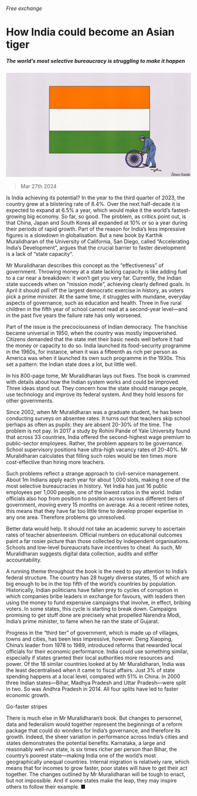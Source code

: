 ###### Free exchange

# How India could become an Asian tiger 

##### The world’s most selective bureaucracy is struggling to make it happen 

![image](images/20240330_FND000.jpg) 

> Mar 27th 2024 

Is India achieving its potential? In the year to the third quarter of 2023, the country grew at a blistering rate of 8.4%. Over the next half-decade it is expected to expand at 6.5% a year, which would make it the world’s fastest-growing big economy. So far, so good. The problem, as critics point out, is that China, Japan and South Korea all expanded at 10% or so a year during their periods of rapid growth. Part of the reason for India’s less impressive figures is a slowdown in globalisation. But a new book by Karthik Muralidharan of the University of California, San Diego, called “Accelerating India’s Development”, argues that the crucial barrier to faster development is a lack of “state capacity”.

Mr Muralidharan describes this concept as the “effectiveness” of government. Throwing money at a state lacking capacity is like adding fuel to a car near a breakdown: it won’t get you very far. Currently, the Indian state succeeds when on “mission mode”, achieving clearly defined goals. In April it should pull off the largest democratic exercise in history, as voters pick a prime minister. At the same time, it struggles with mundane, everyday aspects of governance, such as education and health. Three in five rural children in the fifth year of school cannot read at a second-year level—and in the past five years the failure rate has only worsened.

Part of the issue is the precociousness of Indian democracy. The franchise became universal in 1950, when the country was mostly impoverished. Citizens demanded that the state met their basic needs well before it had the money or capacity to do so. India launched its food-security programme in the 1960s, for instance, when it was a fifteenth as rich per person as America was when it launched its own such programme in the 1930s. This set a pattern: the Indian state does a lot, but little well.

In his 800-page tome, Mr Muralidharan lays out fixes. The book is crammed with details about how the Indian system works and could be improved. Three ideas stand out. They concern how the state should manage people, use technology and improve its federal system. And they hold lessons for other governments.

Since 2002, when Mr Muralidharan was a graduate student, he has been conducting surveys on absentee rates. It turns out that teachers skip school perhaps as often as pupils: they are absent 20-30% of the time. The problem is not pay. In 2017 a study by Rohini Pande of Yale University found that across 33 countries, India offered the second-highest wage premium to public-sector employees. Rather, the problem appears to be governance. School supervisory positions have ultra-high vacancy rates of 20-40%. Mr Muralidharan calculates that filling such roles would be ten times more cost-effective than hiring more teachers. 

Such problems reflect a strange approach to civil-service management. About 1m Indians apply each year for about 1,000 slots, making it one of the most selective bureaucracies in history. Yet India has just 16 public employees per 1,000 people, one of the lowest ratios in the world. Indian officials also hop from position to position across various different tiers of government, moving every 15 months on average. As a recent retiree notes, this means that they have far too little time to develop proper expertise in any one area. Therefore problems go unresolved. 

Better data would help. It should not take an academic survey to ascertain rates of teacher absenteeism. Official numbers on educational outcomes paint a far rosier picture than those collected by independent organisations. Schools and low-level bureaucrats have incentives to cheat. As such, Mr Muralidharan suggests digital data collection, audits and stiffer accountability. 

A running theme throughout the book is the need to pay attention to India’s federal structure. The country has 28 hugely diverse states, 15 of which are big enough to be in the top fifth of the world’s countries by population. Historically, Indian politicians have fallen prey to cycles of corruption in which companies bribe leaders in exchange for favours, with leaders then using the money to fund expensive campaigns that involve, in effect, bribing voters. In some states, this cycle is starting to break down. Campaigns promising to get stuff done are precisely what propelled Narendra Modi, India’s prime minister, to fame when he ran the state of Gujarat.

Progress in the “third tier” of government, which is made up of villages, towns and cities, has been less impressive, however. Deng Xiaoping, China’s leader from 1978 to 1989, introduced reforms that rewarded local officials for their economic performance. India could use something similar, especially if states granted their local authorities more resources and power. Of the 18 similar countries looked at by Mr Muralidharan, India was the least decentralised when it came to fiscal affairs. Just 3% of state spending happens at a local level, compared with 51% in China. In 2000 three Indian states—Bihar, Madhya Pradesh and Uttar Pradesh—were split in two. So was Andhra Pradesh in 2014. All four splits have led to faster economic growth.

Go-faster stripes

There is much else in Mr Muralidharan’s book. But changes to personnel, data and federalism would together represent the beginnings of a reform package that could do wonders for India’s governance, and therefore its growth. Indeed, the sheer variation in performance across India’s cities and states demonstrates the potential benefits. Karnataka, a large and reasonably well-run state, is six times richer per person than Bihar, the country’s poorest state—making India one of the world’s most geographically unequal countries. Internal migration is relatively rare, which means that for incomes to grow faster, poor states will have to get their act together. The changes outlined by Mr Muralidharan will be tough to enact, but not impossible. And if some states make the leap, they may inspire others to follow their example. ■






